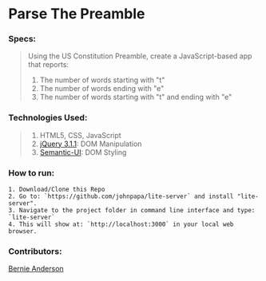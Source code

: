 # Parse The Preamble

### Specs:
> Using the US Constitution Preamble, create a JavaScript-based app that reports:
> 1. The number of words starting with "t"
> 1. The number of words ending with "e"
> 1. The number of words starting with "t" and ending with "e"

### Technologies Used:
> 1. HTML5, CSS, JavaScript
> 2. [jQuery 3.1.1](https://jquery.com/): DOM Manipulation
> 3. [Semantic-UI](http://semantic-ui.com/): DOM Styling

### How to run:
```
1. Download/Clone this Repo
2. Go to: `https://github.com/johnpapa/lite-server` and install "lite-server".  
3. Navigate to the project folder in command line interface and type: `lite-server`  
4. This will show at: `http://localhost:3000` in your local web browser.  
```

### Contributors:
[Bernie Anderson](https://github.com/bernardanderson)  